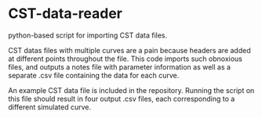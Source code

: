 # CST-data-reader
python-based script for importing CST data files.

CST datas files with multiple curves are a pain because headers are 
added at different points throughout the file. This code imports such 
obnoxious files, and outputs a notes file with parameter information as 
well as a separate .csv file containing the data for each curve.

An example CST data file is included in the repository. Running the 
script on this file should result in four output .csv files, each 
corresponding to a different simulated curve.
